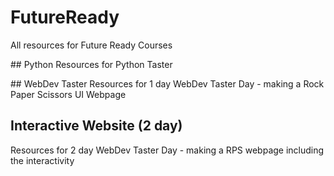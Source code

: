 # FutureReady
All resources for Future Ready Courses

## Python
Resources for Python Taster

## WebDev Taster
Resources for 1 day WebDev Taster Day - making a Rock Paper Scissors UI Webpage

## Interactive Website (2 day)
Resources for 2 day WebDev Taster Day - making a RPS webpage including the interactivity
